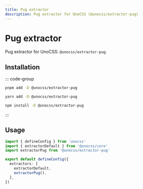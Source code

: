 ```yaml
---
title: Pug extractor
description: Pug extractor for UnoCSS (@unocss/extractor-pug)
---
```


# Pug extractor

Pug extractor for UnoCSS: `@unocss/extractor-pug`.

## Installation

::: code-group
  ```bash [pnpm]
  pnpm add -D @unocss/extractor-pug
  ```
  ```bash [yarn]
  yarn add -D @unocss/extractor-pug
  ```
  ```bash [npm]
  npm install -D @unocss/extractor-pug
  ```
:::

## Usage

```ts
import { defineConfig } from 'unocss'
import { extractorDefault } from '@unocss/core'
import extractorPug from '@unocss/extractor-pug'

export default defineConfig({
  extractors: [
    extractorDefault,
    extractorPug(),
  ],
})
```
